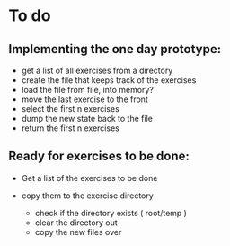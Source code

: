# To do
## Implementing the one day prototype:
* get a list of all exercises from a directory
* create the file that keeps track of the exercises
* load the file from file, into memory?
* move the last exercise to the front
* select the first n exercises
* dump the new state back to the file
* return the first n exercises

## Ready for exercises to be done:
* Get a list of the exercises to be done

* copy them to the exercise directory
    * check if the directory exists ( root/temp )
    * clear the directory out 
    * copy the new files over
